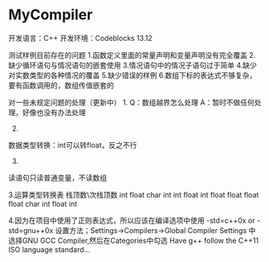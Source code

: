 # MyCompiler
开发语言：C++
开发环境：Codeblocks 13.12

测试样例目前存在的问题
1.函数定义里面的常量声明和变量声明没有完全覆盖
2.缺少循环语句与情况语句的嵌套使用
3.情况语句中的情况子语句过于简单
4.缺少对实数类型的各种情况的覆盖
5.缺少错误的样例
6.数组下标的表达式不够复杂，要有函数调用的，数组传值嵌套的

对一些未规定问题的处理（更新中）
1.
Q：数组越界怎么处理
A：暂时不做任何处理，好像也没有办法处理

2.
数据类型转换：int可以转float，反之不行

3.
读语句只读普通变量，不读数组

3.运算类型转换表
栈顶数\次栈顶数 int 	float 	char
		int		int 	float 	int
		float	float 	float 	float
		char	int		float	int
		
4.因为在项目中使用了正则表达式，所以应该在编译选项中使用
-std=c++0x or -std=gnu++0x
设置方法；Settings->Compilers->Global Compiler Settings
中选择GNU GCC Compiler,然后在Categories中勾选
Have g++ follow the C++11 ISO language standard...
